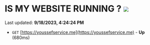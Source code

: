 # IS MY WEBSITE RUNNING ? [![](https://img.shields.io/static/v1?label=Sponsor&message=%E2%9D%A4&logo=GitHub&color=%23fe8e86)](https://github.com/sponsors/<username>)

Last updated: **9/18/2023, 4:24:24 PM**

- `GET` [https://youssefservice.me](https://youssefservice.me) - **Up** (680ms)
